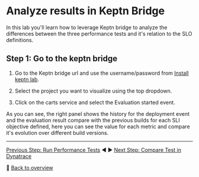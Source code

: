 # Analyze results in Keptn Bridge

In this lab you'll learn how to leverage Keptn bridge to analyze the differences between the three performance tests and it's relation to the SLO definitions.


## Step 1: Go to the keptn bridge
1. Go to the Keptn bridge url and use the username/password from [Install keptn lab](../01_Install_Keptn).

2. Select the project you want to visualize using the top dropdown.

3. Click on the carts service and select the Evaluation started event.

As you can see, the right panel shows the history for the deployment event and the evaluation result compare with the previous builds for each SLI objective defined, here you can see the value for each metric and compare it's evolution over different build versions.


---

[Previous Step: Run Performance Tests](../07_Run_Performance_Tests) :arrow_backward: :arrow_forward: [Next Step: Compare Test in Dynatrace](../09_Compare_Test_in_Dynatrace)

:arrow_up_small: [Back to overview](../)